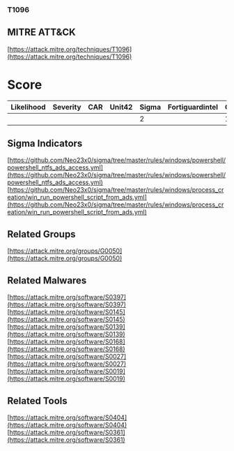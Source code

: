 
### T1096
## MITRE ATT&CK
[https://attack.mitre.org/techniques/T1096](https://attack.mitre.org/techniques/T1096)

# Score

| Likelihood | Severity | CAR | Unit42 | Sigma | Fortiguardintel | Groups | Malwares | Tools |
| ---------- | -------- | --- | ------ | ----- | --------------- | ---  | --- | --- |
 |   |   |   |   | 2 |   | 1 | 6 | 2 |



## Sigma Indicators

[https://github.com/Neo23x0/sigma/tree/master/rules/windows/powershell/powershell_ntfs_ads_access.yml](https://github.com/Neo23x0/sigma/tree/master/rules/windows/powershell/powershell_ntfs_ads_access.yml)
[https://github.com/Neo23x0/sigma/tree/master/rules/windows/process_creation/win_run_powershell_script_from_ads.yml](https://github.com/Neo23x0/sigma/tree/master/rules/windows/process_creation/win_run_powershell_script_from_ads.yml)
[]()


## Related Groups

[https://attack.mitre.org/groups/G0050](https://attack.mitre.org/groups/G0050)
[]()


## Related Malwares

[https://attack.mitre.org/software/S0397](https://attack.mitre.org/software/S0397)
[https://attack.mitre.org/software/S0145](https://attack.mitre.org/software/S0145)
[https://attack.mitre.org/software/S0139](https://attack.mitre.org/software/S0139)
[https://attack.mitre.org/software/S0168](https://attack.mitre.org/software/S0168)
[https://attack.mitre.org/software/S0027](https://attack.mitre.org/software/S0027)
[https://attack.mitre.org/software/S0019](https://attack.mitre.org/software/S0019)
[]()


## Related Tools

[https://attack.mitre.org/software/S0404](https://attack.mitre.org/software/S0404)
[https://attack.mitre.org/software/S0361](https://attack.mitre.org/software/S0361)
[]()
